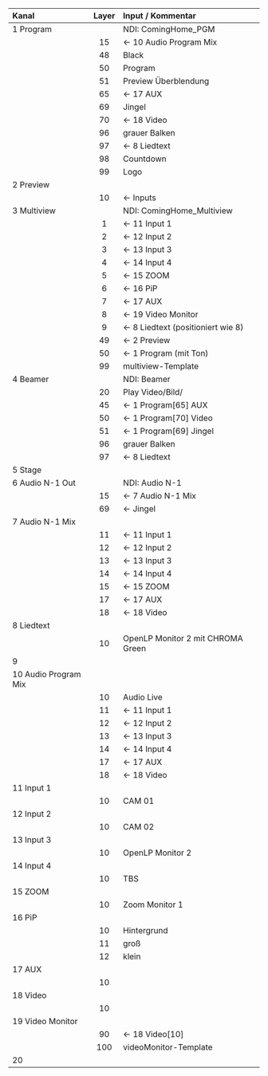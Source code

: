 | Kanal | Layer | Input / Kommentar |
|:---|:---:|:---|
| 1 Program |  | NDI: ComingHome_PGM |
|  | 15 | <- 10 Audio Program Mix |
|  | 48 | Black |
|  | 50 | Program |
|  | 51 | Preview Überblendung |
|  | 65 | <- 17 AUX |
|  | 69 | Jingel |
|  | 70 | <- 18 Video |
|  | 96 | grauer Balken |
|  | 97 | <- 8 Liedtext |
|  | 98 | Countdown |
|  | 99 | Logo |
| 2 Preview |  |  |
|  | 10 | <- Inputs |
| 3 Multiview |  | NDI: ComingHome_Multiview |
|  | 1 | <- 11 Input 1 |
|  | 2 | <- 12 Input 2 |
|  | 3 | <- 13 Input 3 |
|  | 4 | <- 14 Input 4 |
|  | 5 | <- 15 ZOOM |
|  | 6 | <- 16 PiP |
|  | 7 | <- 17 AUX |
|  | 8 | <- 19 Video Monitor |
|  | 9 | <- 8 Liedtext (positioniert wie 8) |
|  | 49 | <- 2 Preview |
|  | 50 | <- 1 Program (mit Ton) |
|  | 99 | multiview-Template |
| 4 Beamer |  | NDI: Beamer |
|  | 20 | Play Video/Bild/ |
|  | 45 | <- 1 Program[65] AUX |
|  | 50 | <- 1 Program[70] Video |
|  | 51 | <- 1 Program[69] Jingel |
|  | 96 | grauer Balken |
|  | 97 | <- 8 Liedtext |
| 5 Stage |  |  |
| 6 Audio N-1 Out|  | NDI: Audio N-1 |
| | 15 | <- 7 Audio N-1 Mix |
| | 69 | <- Jingel |
| 7 Audio N-1 Mix|  |  |
|  | 11 | <- 11 Input 1 |
|  | 12 | <- 12 Input 2 |
|  | 13 | <- 13 Input 3 |
|  | 14 | <- 14 Input 4 |
|  | 15 | <- 15 ZOOM |
|  | 17 | <- 17 AUX |
|  | 18 | <- 18 Video |
| 8 Liedtext |  |  |
|  | 10 | OpenLP Monitor 2 mit CHROMA Green |
| 9 |  |  |
| 10 Audio Program Mix |  |  |
|  | 10 | Audio Live |
|  | 11 | <- 11 Input 1 |
|  | 12 | <- 12 Input 2 |
|  | 13 | <- 13 Input 3 |
|  | 14 | <- 14 Input 4 |
|  | 17 | <- 17 AUX |
|  | 18 | <- 18 Video |
| 11 Input 1 |  |  |
|  | 10 | CAM 01 |
| 12 Input 2 |  |  |
|  | 10 | CAM 02 |
| 13 Input 3 |  |  |
|  | 10 | OpenLP Monitor 2 |
| 14 Input 4 |  |  |
|  | 10 | TBS |
| 15 ZOOM |  |  |
|  | 10 | Zoom Monitor 1 |
| 16 PiP |  |  |
|  | 10 | Hintergrund |
|  | 11 | groß |
|  | 12 | klein |
| 17 AUX |  |  |
|  | 10 |  |
| 18 Video |  |  |
|  | 10 |  |
| 19 Video Monitor |  |  |
|  | 90 | <- 18 Video[10] |
|  | 100 | videoMonitor-Template |
| 20 |  |  |  |
